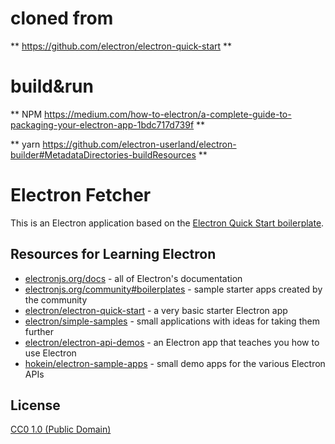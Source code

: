 # cloned from 
** https://github.com/electron/electron-quick-start **

# build&run 
** NPM https://medium.com/how-to-electron/a-complete-guide-to-packaging-your-electron-app-1bdc717d739f **

** yarn https://github.com/electron-userland/electron-builder#MetadataDirectories-buildResources **

# Electron Fetcher

This is an Electron application based on the [Electron Quick Start boilerplate](https://github.com/electron/electron-quick-start).

## Resources for Learning Electron

- [electronjs.org/docs](https://electronjs.org/docs) - all of Electron's documentation
- [electronjs.org/community#boilerplates](https://electronjs.org/community#boilerplates) - sample starter apps created by the community
- [electron/electron-quick-start](https://github.com/electron/electron-quick-start) - a very basic starter Electron app
- [electron/simple-samples](https://github.com/electron/simple-samples) - small applications with ideas for taking them further
- [electron/electron-api-demos](https://github.com/electron/electron-api-demos) - an Electron app that teaches you how to use Electron
- [hokein/electron-sample-apps](https://github.com/hokein/electron-sample-apps) - small demo apps for the various Electron APIs

## License

[CC0 1.0 (Public Domain)](LICENSE.md)
